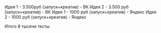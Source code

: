 Идея 1 - 3.500руб (запуск+креатив) - ВК
Идея 2 - 3.500 руб (запуск+креатив) - ВК
Идея 1 - 1000 руб (запуск+креатив) - Яндекс
Идея 2 - 1000 руб (запуск+креатив) - Яндекс

Итого 8 тысячи тесты